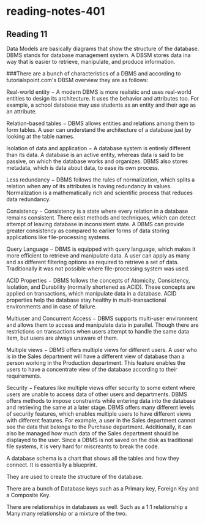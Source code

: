 ﻿# reading-notes-401


## Reading 11

Data Models are basically diagrams that show the structure of the database. DBMS stands for database management system. A DBSM stores data ina  way that is easier to retrieve, manipulate, and produce information.

###There are a bunch of characteristics of a DBMS and according to tutorialspoint.com's DBSM overview they are as follows:

Real-world entity − A modern DBMS is more realistic and uses real-world entities to design its architecture. It uses the behavior and attributes too. For example, a school database may use students as an entity and their age as an attribute.

Relation-based tables − DBMS allows entities and relations among them to form tables. A user can understand the architecture of a database just by looking at the table names.

Isolation of data and application − A database system is entirely different than its data. A database is an active entity, whereas data is said to be passive, on which the database works and organizes. DBMS also stores metadata, which is data about data, to ease its own process.

Less redundancy − DBMS follows the rules of normalization, which splits a relation when any of its attributes is having redundancy in values. Normalization is a mathematically rich and scientific process that reduces data redundancy.

Consistency − Consistency is a state where every relation in a database remains consistent. There exist methods and techniques, which can detect attempt of leaving database in inconsistent state. A DBMS can provide greater consistency as compared to earlier forms of data storing applications like file-processing systems.

Query Language − DBMS is equipped with query language, which makes it more efficient to retrieve and manipulate data. A user can apply as many and as different filtering options as required to retrieve a set of data. Traditionally it was not possible where file-processing system was used.

ACID Properties − DBMS follows the concepts of Atomicity, Consistency, Isolation, and Durability (normally shortened as ACID). These concepts are applied on transactions, which manipulate data in a database. ACID properties help the database stay healthy in multi-transactional environments and in case of failure.

Multiuser and Concurrent Access − DBMS supports multi-user environment and allows them to access and manipulate data in parallel. Though there are restrictions on transactions when users attempt to handle the same data item, but users are always unaware of them.

Multiple views − DBMS offers multiple views for different users. A user who is in the Sales department will have a different view of database than a person working in the Production department. This feature enables the users to have a concentrate view of the database according to their requirements.

Security − Features like multiple views offer security to some extent where users are unable to access data of other users and departments. DBMS offers methods to impose constraints while entering data into the database and retrieving the same at a later stage. DBMS offers many different levels of security features, which enables multiple users to have different views with different features. For example, a user in the Sales department cannot see the data that belongs to the Purchase department. Additionally, it can also be managed how much data of the Sales department should be displayed to the user. Since a DBMS is not saved on the disk as traditional file systems, it is very hard for miscreants to break the code.

A database schema is a chart that shows all the tables and how they connect. It is essentially a blueprint.

They are used to create the structure of the database.

There are a bunch of Database keys such as a Primary key, Foreign Key and a Composite Key. 

There are relationships in databases as well. Such as a 1:1 relationship a Many:many relationship or a mixture of the two.